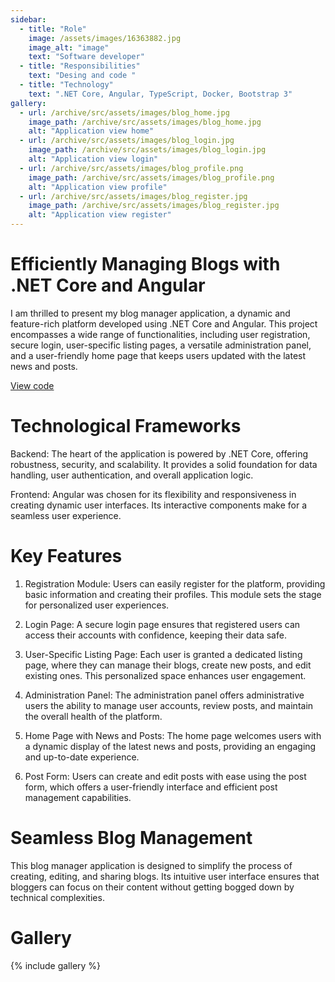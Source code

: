 ```yaml
---
sidebar:
  - title: "Role"
    image: /assets/images/16363882.jpg
    image_alt: "image"
    text: "Software developer"
  - title: "Responsibilities"
    text: "Desing and code "
  - title: "Technology"
    text: ".NET Core, Angular, TypeScript, Docker, Bootstrap 3"
gallery:
  - url: /archive/src/assets/images/blog_home.jpg
    image_path: /archive/src/assets/images/blog_home.jpg
    alt: "Application view home"
  - url: /archive/src/assets/images/blog_login.jpg
    image_path: /archive/src/assets/images/blog_login.jpg
    alt: "Application view login"
  - url: /archive/src/assets/images/blog_profile.png
    image_path: /archive/src/assets/images/blog_profile.png
    alt: "Application view profile"
  - url: /archive/src/assets/images/blog_register.jpg
    image_path: /archive/src/assets/images/blog_register.jpg
    alt: "Application view register"
---
```



# Efficiently Managing Blogs with .NET Core and Angular

I am thrilled to present my blog manager application, a dynamic and feature-rich platform developed using .NET Core and Angular. This project encompasses a wide range of functionalities, including user registration, secure login, user-specific listing pages, a versatile administration panel, and a user-friendly home page that keeps users updated with the latest news and posts.

<a href="https://github.com/Ziumper/Demo-Blog-Manager/" class="btn btn--primary"><i class="fab fa-fw fa-github" aria-hidden="true"></i> View code</a>

# Technological Frameworks

Backend: The heart of the application is powered by .NET Core, offering robustness, security, and scalability. It provides a solid foundation for data handling, user authentication, and overall application logic.

Frontend: Angular was chosen for its flexibility and responsiveness in creating dynamic user interfaces. Its interactive components make for a seamless user experience.

# Key Features

1. Registration Module: Users can easily register for the platform, providing basic information and creating their profiles. This module sets the stage for personalized user experiences.

2. Login Page: A secure login page ensures that registered users can access their accounts with confidence, keeping their data safe.

3. User-Specific Listing Page: Each user is granted a dedicated listing page, where they can manage their blogs, create new posts, and edit existing ones. This personalized space enhances user engagement.

4. Administration Panel: The administration panel offers administrative users the ability to manage user accounts, review posts, and maintain the overall health of the platform.

5. Home Page with News and Posts: The home page welcomes users with a dynamic display of the latest news and posts, providing an engaging and up-to-date experience.

6. Post Form: Users can create and edit posts with ease using the post form, which offers a user-friendly interface and efficient post management capabilities.

# Seamless Blog Management

This blog manager application is designed to simplify the process of creating, editing, and sharing blogs. Its intuitive user interface ensures that bloggers can focus on their content without getting bogged down by technical complexities.

# Gallery 

{% include gallery %}
